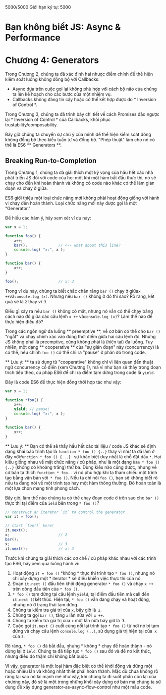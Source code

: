 

5000/5000
Giới hạn ký tự: 5000
# Bạn không biết JS: Async & Performance
# Chương 4: Generators

Trong Chương 2, chúng ta đã xác định hai nhược điểm chính để thể hiện kiểm soát luồng không đồng bộ với Callbacks:

* Async dựa trên cuộc gọi lại không phù hợp với cách bộ não của chúng ta lên kế hoạch cho các bước của một nhiệm vụ.
* Callbacks không đáng tin cậy hoặc có thể kết hợp được do * Inversion of Control *.

Trong Chương 3, chúng ta đã trình bày chi tiết về cách Promises đảo ngược lại * Inversion of Control * của Callbacks, khôi phục trustability/composability.

Bây giờ chúng ta chuyển sự chú ý của mình để thể hiện kiểm soát dòng không đồng bộ theo kiểu tuần tự và đồng bộ. "Phép thuật" làm cho nó có thể là ES6 ** Generators **.

## Breaking Run-to-Completion

Trong Chương 1, chúng ta đã giải thích một kỳ vọng của hầu hết các nhà phát triển JS đối với code của họ: một khi một hàm bắt đầu thực thi, nó sẽ chạy cho đến khi hoàn thành và không có code nào khác có thể làm gián đoạn và chạy ở giữa.

ES6 giới thiệu một loại chức năng mới không phải hoạt động giống với hành vi chạy đến hoàn thành. Loại chức năng mới này được gọi là một "Generator."

Để hiểu các hàm ý, hãy xem xét ví dụ này:

```js
var x = 1;

function foo() {
	x++;
	bar();				// <-- what about this line?
	console.log( "x:", x );
}

function bar() {
	x++;
}

foo();					// x: 3
```

Trong ví dụ này, chúng ta biết chắc chắn rằng `bar ()` chạy ở giữa` x ++ `và` console.log (x) `. Nhưng nếu `bar ()` không ở đó thì sao? Rõ ràng, kết quả sẽ là `2` thay vì` 3`.

Điều gì xảy ra nếu `bar ()` không có mặt, nhưng nó vẫn có thể chạy bằng cách nào đó giữa các câu lệnh `x ++` và` console.log (x) `? Làm thế nào để thực hiện điều đó?

Trong các ngôn ngữ đa luồng ** preemptive **, về cơ bản có thể cho `bar ()` "ngắt" và chạy chính xác vào đúng thời điểm giữa hai câu lệnh đó. Nhưng JS không phải là preemptive, cũng không phải là (hiện tại) đa luồng. Tuy nhiên, một dạng ** cooperative ** của "sự gián đoạn" này (concurrency) là có thể, nếu chính `foo ()` có thể chỉ ra "pause" ở phần đó trong code.

** Lưu ý: ** ta sử dụng từ "cooperative" không chỉ vì liên quan đến thuật ngữ concurrency cổ điển (xem Chương 1), mà vì như bạn sẽ thấy trong đoạn trích tiếp theo, cú pháp ES6 để chỉ ra điểm tạm dừng trong code là `yield`.

Đây là code ES6 để thực hiện đồng thời hợp tác như vậy:

```js
var x = 1;

function *foo() {
	x++;
	yield; // pause!
	console.log( "x:", x );
}

function bar() {
	x++;
}
```

** Lưu ý: ** Bạn có thể sẽ thấy hầu hết các tài liệu / code JS khác sẽ định dạng khai báo trình tạo là `function * foo () {..}` thay vì như ta đã làm ở đây với` function * foo () { ..} `- sự khác biệt duy nhất là chỗ đặt dấu ` * `. Hai kiểu giống nhau về mặt chức năng / cú pháp, như là một dạng `hàm * foo () {..}` (không có khoảng trắng) thứ ba. Dùng kiểu nào cũng được, nhưng về cơ bản ta thích `function * foo..` vì nó phù hợp khi ta tham chiếu một trình tạo bằng văn bản với` * foo ()`. Nếu ta chỉ nói `foo ()`, bạn sẽ không biết rõ nếu ta đang nói về một trình tạo hay một hàm thông thường. Đó hoàn toàn là một lựa chọn mang tính phong cách.

Bây giờ, làm thế nào chúng ta có thể chạy đoạn code ở trên sao cho `bar ()` thực thi tại điểm của `ield` bên trong `* foo ()`?

```js
// construct an iterator `it` to control the generator
var it = foo();

// start `foo()` here!
it.next();
x;						// 2
bar();
x;						// 3
it.next();				// x: 3
```

Trước khi chúng ta giải thích các cơ chế / cú pháp khác nhau với các trình tạo ES6, hãy xem qua luồng hành vi:

1. Hoạt động `it = foo ()` *không * thực thi trình tạo `* foo ()`, nhưng nó chỉ xây dựng một * iterator * sẽ điều khiển việc thực thi của nó.
2. Đoạn `it.next ()` đầu tiên khởi động generator `* foo ()` và chạy `x ++` trên dòng đầu tiên của `* foo ()`.
3. `* foo ()` tạm dừng tại câu lệnh `yield`, tại điểm đầu tiên mà call đến ` it.next () `kết thúc. Hiện tại, `* foo ()` vẫn đang chạy và hoạt động, nhưng nó ở trạng thái tạm dừng.
4. Chúng ta kiểm tra giá trị của `x`, bây giờ là` 2`.
5. Chúng ta gọi `bar ()`, tăng `x` lần nữa với` x ++`.
6. Chúng ta kiểm tra giá trị của `x` một lần nữa bây giờ là` 3`.
7. Cuộc gọi `it.next ()` cuối cùng nối lại trình tạo `* foo ()` từ nơi nó bị tạm dừng và chạy câu lệnh `console.log (..)`, sử dụng giá trị hiện tại của` x` của `3`.

Rõ ràng, `* foo ()` đã bắt đầu, nhưng * không * chạy để hoàn thành - nó dừng lại ở `ield`. Chúng ta đã tiếp tục `* foo ()` sau đó và để nó kết thúc, nhưng điều đó thậm chí không bắt buộc.

Vì vậy, generator là một loại hàm đặc biệt có thể khởi động và dừng một hoặc nhiều lần và không nhất thiết phải hoàn thành. Mặc dù chưa không rõ ràng tại sao nó lại mạnh mẽ như vậy, khi chúng ta đi suốt phần còn lại của chương này, đó sẽ là một trong những khối xây dựng cơ bản mà chúng ta sử dụng để xây dựng generator-as-async-flow-control như một mẫu code.
